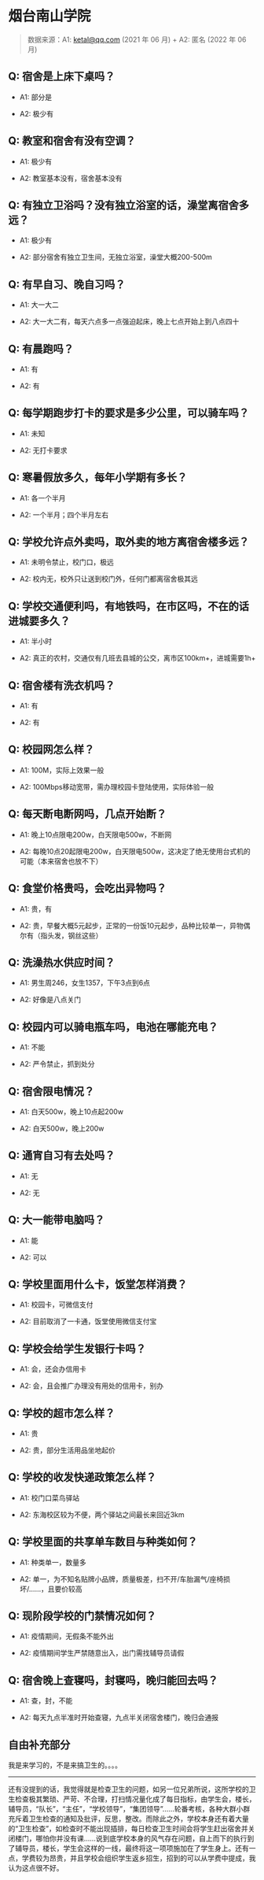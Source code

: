 # 烟台南山学院

> 数据来源：A1: ketal@qq.com (2021 年 06 月) + A2: 匿名 (2022 年 06 月)

## Q: 宿舍是上床下桌吗？

- A1: 部分是

- A2: 极少有

## Q: 教室和宿舍有没有空调？

- A1: 极少有

- A2: 教室基本没有，宿舍基本没有

## Q: 有独立卫浴吗？没有独立浴室的话，澡堂离宿舍多远？

- A1: 极少有

- A2: 部分宿舍有独立卫生间，无独立浴室，澡堂大概200-500m

## Q: 有早自习、晚自习吗？

- A1: 大一大二

- A2: 大一大二有，每天六点多一点强迫起床，晚上七点开始上到八点四十

## Q: 有晨跑吗？

- A1: 有

- A2: 有

## Q: 每学期跑步打卡的要求是多少公里，可以骑车吗？

- A1: 未知

- A2: 无打卡要求

## Q: 寒暑假放多久，每年小学期有多长？

- A1: 各一个半月

- A2: 一个半月；四个半月左右

## Q: 学校允许点外卖吗，取外卖的地方离宿舍楼多远？

- A1: 未明令禁止，校门口，极远

- A2: 校内无，校外只让送到校门外，任何门都离宿舍极其远

## Q: 学校交通便利吗，有地铁吗，在市区吗，不在的话进城要多久？

- A1: 半小时

- A2: 真正的农村，交通仅有几班去县城的公交，离市区100km+，进城需要1h+

## Q: 宿舍楼有洗衣机吗？

- A1: 有

- A2: 有

## Q: 校园网怎么样？

- A1: 100M，实际上效果一般

- A2: 100Mbps移动宽带，需办理校园卡登陆使用，实际体验一般

## Q: 每天断电断网吗，几点开始断？

- A1: 晚上10点限电200w，白天限电500w，不断网

- A2: 每晚10点20起限电200w，白天限电500w，这决定了绝无使用台式机的可能（本来宿舍也放不下）

## Q: 食堂价格贵吗，会吃出异物吗？

- A1: 贵，有

- A2: 贵，早餐大概5元起步，正常的一份饭10元起步，品种比较单一，异物偶尔有（指头发，钢丝这些）

## Q: 洗澡热水供应时间？

- A1: 男生周246，女生1357，下午3点到6点

- A2: 好像是八点关门

## Q: 校园内可以骑电瓶车吗，电池在哪能充电？

- A1: 不能

- A2: 严令禁止，抓到处分

## Q: 宿舍限电情况？

- A1: 白天500w，晚上10点起200w

- A2: 白天500w，晚上200w

## Q: 通宵自习有去处吗？

- A1: 无

- A2: 无

## Q: 大一能带电脑吗？

- A1: 能

- A2: 可以

## Q: 学校里面用什么卡，饭堂怎样消费？

- A1: 校园卡，可微信支付

- A2: 目前取消了一卡通，饭堂使用微信支付宝

## Q: 学校会给学生发银行卡吗？

- A1: 会，还会办信用卡

- A2: 会，且会推广办理没有用处的信用卡，别办

## Q: 学校的超市怎么样？

- A1: 贵

- A2: 贵，部分生活用品坐地起价

## Q: 学校的收发快递政策怎么样？

- A1: 校门口菜鸟驿站

- A2: 东海校区较为不便，两个驿站之间最长来回近3km

## Q: 学校里面的共享单车数目与种类如何？

- A1: 种类单一，数量多

- A2: 单一，为不知名贴牌小品牌，质量极差，扫不开/车胎漏气/座椅损坏/……，且要价较高

## Q: 现阶段学校的门禁情况如何？

- A1: 疫情期间，无假条不能外出

- A2: 疫情期间学生严禁随意出入，出门需找辅导员请假

## Q: 宿舍晚上查寝吗，封寝吗，晚归能回去吗？

- A1: 查，封，不能

- A2: 每天九点半准时开始查寝，九点半关闭宿舍楼门，晚归会通报

## 自由补充部分

我是来学习的，不是来搞卫生的。。。。

***

还有没提到的话，我觉得就是检查卫生的问题，如另一位兄弟所说，这所学校的卫生检查极其繁琐、严苛、不合理，打扫情况量化成了每日指标，由学生会，楼长，辅导员，“队长”，“主任”，“学校领导”，“集团领导”……轮番考核，各种大群小群充斥着卫生检查的通知及批评，反思，整改。而除此之外，学校本身还有着大量的“卫生检查”，如检查时不能出现插排，每日检查卫生时间会将学生赶出宿舍并关闭楼门，哪怕你并没有课……说到底学校本身的风气存在问题，自上而下的执行到了辅导员，楼长，学生会这样的一线，最终将这一项项施加在了学生身上。还有一点，学费较为昂贵，并且学校会组织学生返乡招生，招到的可以从学费中提成，我认为这点很不好。